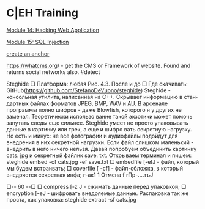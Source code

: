 # C|EH Training
[Module 14: Hacking Web Application](CEHv12/Module14-Hacking-Web-Application.md)

[Module 15: SQL Injection](CEHv12/Module15-SQL-Injection.md)

[create an anchor](#anchors-in-markdown)

https://whatcms.org/ - get the CMS or Framework of website. Found and returns social networks also. #detect 

Steghide
□ Платформа: любая
Рис. 4.3. После и до
□ Где скачивать: GitHub(https://github.com/StefanoDeVuono/steghide)
Steghide - консольная утилита, написанная на С++. Скрывает информацию в стан­ дартных файлах форматов JPEG, ВМР, WAV и AU. В арсенале программы полно шифров - даже Blowfish, которого я у других не замечал. Теоретически использо­ вание такой экзотики может помочь запутать следы еще сильнее.
Steghide умеет не просто упаковывать данные в картинку или трек, а еще и шифро­ вать секретную нагрузку.
Но есть и минус: не все фотографии и аудиофайлы подойдут для внедрения в них секретной нагрузки. Если файл слишком маленький - внедрить в него ничего нельзя.
Давай попробуем объединить картинку cats. jpg и секретный файлик save. txt. Открываем терминал и пишем:
steghide emЬed -cf cats.jpg -ef save.txt
□ emЬedfile [-efJ - файл, который мы будем встраивать;
□ coverfile [ -cf] - файл-обложка, в который внедряется секретная инфа;
г-ак1 1
Отмена
f rПр-....тъJ

□-- 60 --□
□ compress [-z J - сжимать данные перед упаковкой; □ encryption [-eJ - шифровать внедряемые данные. Распаковка так же проста, как упаковка:
steghide extract -sf cats.jpg
